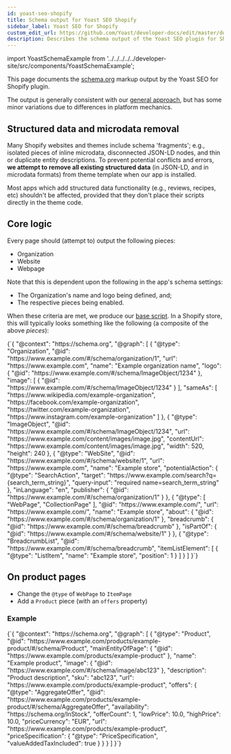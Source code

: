 ```yaml
---
id: yoast-seo-shopify
title: Schema output for Yoast SEO Shopify
sidebar_label: Yoast SEO for Shopify
custom_edit_url: https://github.com/Yoast/developer-docs/edit/master/docs/features/schema/plugins/yoast-seo-shopify.md
description: Describes the schema output of the Yoast SEO plugin for Shopify.
---
```


import YoastSchemaExample from '../../../../../developer-site/src/components/YoastSchemaExample';

This page documents the [schema.org](https://schema.org/) markup output by the Yoast SEO for Shopify plugin.

The output is generally consistent with our [general approach](https://developer.yoast.com/features/schema/overview), but has some minor variations due to differences in platform mechanics.

## Structured data and microdata removal

Many Shopify websites and themes include schema 'fragments'; e.g., isolated pieces of inline microdata, disconnected JSON-LD nodes, and thin or duplicate entity descriptions.
To prevent potential conflicts and errors, **we attempt to remove all existing structured data** (in JSON-LD, and in microdata formats) from theme template when our app is installed.

Most apps which add structured data functionality (e.g., reviews, recipes, etc) shouldn't be affected, provided that they don't place their scripts directly in the theme code.

## Core logic

Every page should (attempt to) output the following pieces:

- Organization
- Website
- Webpage

Note that this is dependent upon the following in the app's schema settings:
- The Organization's name and logo being defined, and;
- The respective pieces being enabled.

When these criteria are met, we produce our [base script](https://developer.yoast.com/features/schema/functional-specification). In a Shopify store, this will typically looks something like the following (a composite of the above _pieces_):

<YoastSchemaExample>
{`{
    "@context": "https://schema.org",
    "@graph": [
        {
            "@type": "Organization",
            "@id": "https://www.example.com/#/schema/organization/1",
            "url": "https://www.example.com",
            "name": "Example organization name",
            "logo": {
                "@id": "https://www.example.com/#/schema/ImageObject/1234"
            },
            "image": [
                {
                    "@id": "https://www.example.com/#/schema/ImageObject/1234"
                }
            ],
            "sameAs": [
                "https://www.wikipedia.com/example-organization",
                "https://facebook.com/example-organization",
                "https://twitter.com/example-organization",
                "https://www.instagram.com/example-organization"
            ]
        },
        {
            "@type": "ImageObject",
            "@id": "https://www.example.com/#/schema/ImageObject/1234",
            "url": "https://www.example.com/content/images/image.jpg",
            "contentUrl": "https://www.example.com/content/images/image.jpg",
            "width": 520,
            "height": 240
        },
        {
            "@type": "WebSite",
            "@id": "https://www.example.com/#/schema/website/1",
            "url": "https://www.example.com",
            "name": "Example store",
            "potentialAction": {
                "@type": "SearchAction",
                "target": "https://www.example.com/search?q={search_term_string}",
                "query-input": "required name=search_term_string"
            },
            "inLanguage": "en",
            "publisher": {
                "@id": "https://www.example.com/#/schema/organization/1"
            }
        },
        {
            "@type": [
                "WebPage",
                "CollectionPage"
            ],
            "@id": "https://www.example.com/",
            "url": "https://www.example.com/",
            "name": "Example store",
            "about": {
                "@id": "https://www.example.com/#/schema/organization/1"
            },
            "breadcrumb": {
                "@id": "https://www.example.com/#/schema/breadcrumb"
            },
            "isPartOf": {
                "@id": "https://www.example.com/#/schema/website/1"
            }
        },
        {
            "@type": "BreadcrumbList",
            "@id": "https://www.example.com/#/schema/breadcrumb",
            "itemListElement": [
                {
                    "@type": "ListItem",
                    "name": "Example store",
                    "position": 1
                }
            ]
        }
    ]
}`}
</YoastSchemaExample>

## On product pages

- Change the `@type` of `WebPage` to `ItemPage`
- Add a `Product` piece (with an `offers` property)

### Example

<YoastSchemaExample>
{`{
    "@context": "https://schema.org",
    "@graph": [
        {
            "@type": "Product",
            "@id": "https://www.example.com/products/example-product/#/schema/Product",
            "mainEntityOfPage": {
                "@id": "https://www.example.com/products/example-product"
            },
            "name": "Example product",
            "image": {
                  "@id": "https://www.example.com/#/schema/image/abc123"
            },
            "description": "Product description",
            "sku": "abc123",
            "url": "https://www.example.com/products/example-product",
            "offers": {
                "@type": "AggregateOffer",
                "@id": "https://www.example.com/products/example-product/#/schema/AggregateOffer",
                "availability": "https://schema.org/InStock",
                "offerCount": 1,
                "lowPrice": 10.0,
                "highPrice": 10.0,
                "priceCurrency": "EUR",
                "url": "https://www.example.com/products/example-product",
                "priceSpecification": {
                    "@type": "PriceSpecification",
                    "valueAddedTaxIncluded": true
                }
            }
        }
    ]
}`}
</YoastSchemaExample>
